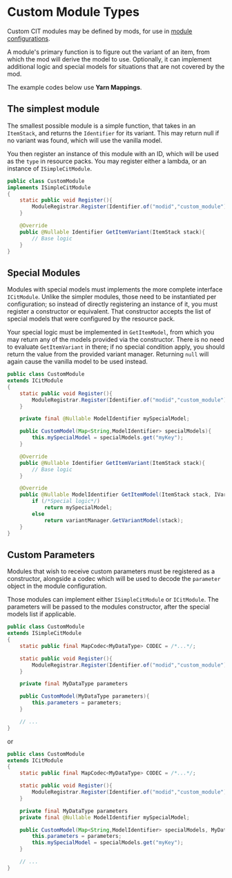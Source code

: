# Custom Module Types

Custom CIT modules may be defined by mods, for use in [module configurations](Module-Configuration).

A module's primary function is to figure out the variant of an item, from which the mod will derive the model to use. Optionally, it can implement additional logic and special models for situations that are not covered by the mod.

The example codes below use **Yarn Mappings**.

## The simplest module
The smallest possible module is a simple function, that takes in an `ItemStack`, and returns the `Identifier` for its variant. This may return null if no variant was found, which will use the vanilla model.

You then register an instance of this module with an ID, which will be used as the `type` in resource packs. You may register either a lambda, or an instance of `ISimpleCitModule`.

```java
public class CustomModule
implements ISimpleCitModule
{
	static public void Register(){
		ModuleRegistrar.Register(Identifier.of("modid","custom_module"), new CustomModule());
	}

	@Override
	public @Nullable Identifier GetItemVariant(ItemStack stack){
		// Base logic
	}
}
```

## Special Modules
Modules with special models must implements the more complete interface `ICitModule`.
Unlike the simpler modules, those need to be instantiated per configuration; so instead of directly registering an instance of it, you must register a constructor or equivalent. That constructor accepts the list of special models that were configured by the resource pack.

Your special logic must be implemented in `GetItemModel`, from which you may return any of the models provided via the constructor.
There is no need to evaluate `GetItemVariant` in there; if no special condition apply, you should return the value from the provided variant manager. Returning `null` will again cause the vanilla model to be used instead.

```java
public class CustomModule
extends ICitModule
{
	static public void Register(){
		ModuleRegistrar.Register(Identifier.of("modid","custom_module"), CustomModule::new);
	}

	private final @Nullable ModelIdentifier mySpecialModel;

	public CustomModel(Map<String,ModelIdentifier> specialModels){
		this.mySpecialModel = specialModels.get("myKey");
	}

	@Override
	public @Nullable Identifier GetItemVariant(ItemStack stack){
		// Base logic
	}

	@Override
	public @Nullable ModelIdentifier GetItemModel(ItemStack stack, IVariantManager variantManager){
		if (/*Special logic*/)
			return mySpecialModel;
		else
			return variantManager.GetVariantModel(stack);
	}
}
```

## Custom Parameters
Modules that wish to receive custom parameters must be registered as a constructor, alongside a codec which will be used to decode the `parameter` object in the module configuration.

Those modules can implement either `ISimpleCitModule` or `ICitModule`. The parameters will be passed to the modules constructor, after the special models list if applicable.

```java
public class CustomModule
extends ISimpleCitModule
{
	static public final MapCodec<MyDataType> CODEC = /*...*/;

	static public void Register(){
		ModuleRegistrar.Register(Identifier.of("modid","custom_module"), CustomModule::new, CODEC);
	}

	private final MyDataType parameters

	public CustomModel(MyDataType parameters){
		this.parameters = parameters;
	}

	// ...
}
```
or
```java
public class CustomModule
extends ICitModule
{
	static public final MapCodec<MyDataType> CODEC = /*...*/;

	static public void Register(){
		ModuleRegistrar.Register(Identifier.of("modid","custom_module"), CustomModule::new, CODEC);
	}

	private final MyDataType parameters
	private final @Nullable ModelIdentifier mySpecialModel;

	public CustomModel(Map<String,ModelIdentifier> specialModels, MyDataType parameters){
		this.parameters = parameters;
		this.mySpecialModel = specialModels.get("myKey");
	}

	// ...
}
```
